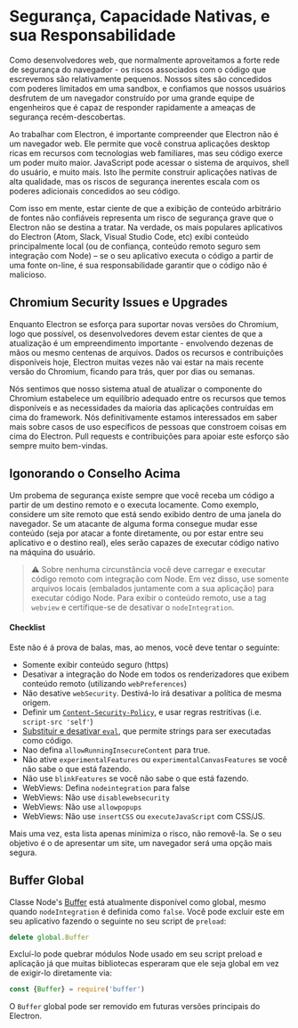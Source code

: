 # Segurança, Capacidade Nativas, e sua Responsabilidade

Como desenvolvedores web, que normalmente aproveitamos a forte rede de segurança do navegador - os riscos associados com o código que escrevemos são relativamente pequenos. Nossos sites são concedidos com poderes limitados em uma sandbox, e confiamos que nossos usuários desfrutem de um navegador construído por uma grande equipe de engenheiros que é capaz de responder rapidamente a ameaças de segurança recém-descobertas.

Ao trabalhar com Electron, é importante compreender que Electron não é um navegador web. Ele permite que você construa aplicações desktop ricas em recursos com tecnologias web familiares, mas seu código exerce um poder muito maior. JavaScript pode acessar o sistema de arquivos, shell do usuário, e muito mais. Isto lhe permite construir aplicações nativas de alta qualidade, mas os riscos de segurança inerentes escala com os poderes adicionais concedidos ao seu código.

Com isso em mente, estar ciente de que a exibição de conteúdo arbitrário de fontes não confiáveis representa um risco de segurança grave que o Electron não se destina a tratar. Na verdade, os mais populares aplicativos do Electron (Atom, Slack, Visual Studio Code, etc) exibi conteúdo principalmente local (ou de confiança, conteúdo remoto seguro sem integração com Node) – se o seu aplicativo executa o código a partir de uma fonte on-line, é sua responsabilidade garantir que o código não é malicioso.

## Chromium Security Issues e Upgrades

Enquanto Electron se esforça para suportar novas versões do Chromium, logo que possível, os desenvolvedores devem estar cientes de que a atualização é um empreendimento importante - envolvendo dezenas de mãos ou mesmo centenas de arquivos. Dados os recursos e contribuições disponíveis hoje, Electron muitas vezes não vai estar na mais recente versão do Chromium, ficando para trás, quer por dias ou semanas.

Nós sentimos que nosso sistema atual de atualizar o componente do Chromium estabelece um equilíbrio adequado entre os recursos que temos disponíveis e as necessidades da maioria das aplicações contruídas em cima do framework. Nós definitivamente estamos interessados em saber mais sobre casos de uso específicos de pessoas que constroem coisas em cima do Electron. Pull requests e contribuições para apoiar este esforço são sempre muito bem-vindas.

## Igonorando o Conselho Acima

Um probema de segurança existe sempre que você receba um código a partir de um destino remoto e o executa locamente. Como exemplo, considere um site remoto que está sendo exibido dentro de uma janela do navegador. Se um atacante de alguma forma consegue mudar esse conteúdo (seja por atacar a fonte diretamente, ou por estar entre seu aplicativo e o destino real), eles serão capazes de executar código nativo na máquina do usuário.

> :warning: Sobre nenhuma circunstância você deve carregar e executar código remoto com integração com Node. Em vez disso, use somente arquivos locais (embalados juntamente com a sua aplicação) para executar código Node. Para exibir o conteúdo remoto, use a tag `webview` e certifique-se de desativar o `nodeIntegration`.

#### Checklist

Este não é á prova de balas, mas, ao menos, você deve tentar o seguinte:

* Somente exibir conteúdo seguro (https)
* Desativar a integração do Node em todos os renderizadores que exibem conteúdo remoto (utilizando `webPreferences`)
* Não desative `webSecurity`. Destivá-lo irá desativar a política de mesma origem.
* Definir um [`Content-Security-Policy`](http://www.html5rocks.com/en/tutorials/security/content-security-policy/), e usar regras restritivas (i.e. `script-src 'self'`)
* [Substituir e desativar `eval`](https://github.com/nylas/N1/blob/0abc5d5defcdb057120d726b271933425b75b415/static/index.js#L6-L8), que permite strings para ser executadas como código.
* Nao defina `allowRunningInsecureContent` para true.
* Não ative `experimentalFeatures` ou `experimentalCanvasFeatures` se você não sabe o que está fazendo.
* Não use `blinkFeatures` se você não sabe o que está fazendo.
* WebViews: Defina `nodeintegration` para false
* WebViews: Não use `disablewebsecurity`
* WebViews: Não use `allowpopups`
* WebViews: Não use `insertCSS` ou `executeJavaScript` com CSS/JS.

Mais uma vez, esta lista apenas minimiza o risco, não removê-la. Se o seu objetivo é o de apresentar um site, um navegador será uma opção mais segura.

## Buffer Global

Classe Node's [Buffer](https://nodejs.org/api/buffer.html) está atualmente disponível como global, mesmo quando `nodeIntegration` é definida como `false`. Você pode excluir este em seu aplicativo fazendo o seguinte no seu script de `preload`:

```js
delete global.Buffer
```

Excluí-lo pode quebrar módulos Node usado em seu script preload e aplicação já que muitas bibliotecas esperaram que ele seja global em vez de exigir-lo diretamente via:

```js
const {Buffer} = require('buffer')
```

O `Buffer` global pode ser removido em futuras versões principais do Electron.
